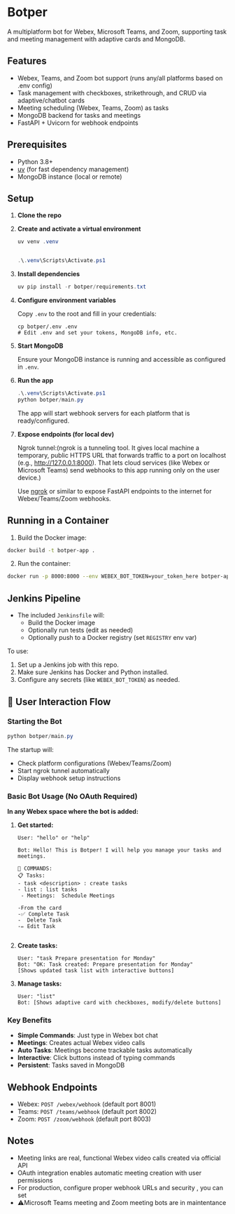 # Botper

A multiplatform bot for Webex, Microsoft Teams, and Zoom, supporting task and meeting management with adaptive cards and MongoDB.

## Features
- Webex, Teams, and Zoom bot support (runs any/all platforms based on .env config)
- Task management with checkboxes, strikethrough, and CRUD via adaptive/chatbot cards
- Meeting scheduling (Webex, Teams, Zoom) as tasks
- MongoDB backend for tasks and meetings
- FastAPI + Uvicorn for webhook endpoints

## Prerequisites
- Python 3.8+
- [uv](https://github.com/astral-sh/uv) (for fast dependency management)
- MongoDB instance (local or remote)

## Setup

1. **Clone the repo**

2. **Create and activate a virtual environment**

   ```powershell
   uv venv .venv

   
   .\.venv\Scripts\Activate.ps1

   
   ```

3. **Install dependencies**

   ```powershell
   uv pip install -r botper/requirements.txt
   ```

4. **Configure environment variables**

   Copy `.env` to the root and fill in your credentials:

   ```
   cp botper/.env .env
   # Edit .env and set your tokens, MongoDB info, etc.
   ```

5. **Start MongoDB**

   Ensure your MongoDB instance is running and accessible as configured in `.env`.

6. **Run the app**

   ```powershell
   .\.venv\Scripts\Activate.ps1
   python botper/main.py
   ```

   The app will start webhook servers for each platform that is ready/configured.

7. **Expose endpoints (for local dev)**

   Ngrok tunnel:(ngrok is a tunneling tool. It gives  local machine a temporary, public HTTPS URL that forwards traffic to a port on localhost (e.g., http://127.0.0.1:8000). That lets cloud services (like Webex or Microsoft Teams) send webhooks to this app  running only on the user device.)

   Use [ngrok](https://ngrok.com/) or similar to expose  FastAPI endpoints to the internet for Webex/Teams/Zoom webhooks.

## Running in a Container

1. Build the Docker image:

```sh
docker build -t botper-app .
```

2. Run the container:

```sh
docker run -p 8000:8000 --env WEBEX_BOT_TOKEN=your_token_here botper-app
```

## Jenkins Pipeline

- The included `Jenkinsfile` will:
  - Build the Docker image
  - Optionally run tests (edit as needed)
  - Optionally push to a Docker registry (set `REGISTRY` env var)

To use:
1. Set up a Jenkins job with this repo.
2. Make sure Jenkins has Docker and Python installed.
3. Configure any secrets (like `WEBEX_BOT_TOKEN`) as needed.

## 👤 User Interaction Flow

### **Starting the Bot**
```powershell
python botper/main.py
```

The startup will:
- Check platform configurations (Webex/Teams/Zoom)
- Start ngrok tunnel automatically 
- Display webhook setup instructions

### **Basic Bot Usage (No OAuth Required)**

**In any Webex space where the bot is added:**

1. **Get started:**
   ```
   User: "hello" or "help"
   
   Bot: Hello! This is Botper! I will help you manage your tasks and meetings.
   
   🎯 COMMANDS:
   📋 Tasks:
   - task <description> : create tasks 
   - list : list tasks
    - Meetings:  Schedule Meetings
    
   -From the card
   -✅ Complete Task
   -  Delete Task
   -✏️ Edit Task
  
   
   ```

2. **Create tasks:**
   ```
   User: "task Prepare presentation for Monday"
   Bot: "OK: Task created: Prepare presentation for Monday"
   [Shows updated task list with interactive buttons]
   ```

3. **Manage tasks:**
   ```
   User: "list"
   Bot: [Shows adaptive card with checkboxes, modify/delete buttons]
   ```


### **Key Benefits**
- **Simple Commands**: Just type in Webex bot chat
- **Meetings**: Creates actual Webex video calls
- **Auto Tasks**: Meetings become trackable tasks automatically
- **Interactive**: Click buttons instead of typing commands
- **Persistent**: Tasks saved in MongoDB

## Webhook Endpoints
- Webex: `POST /webex/webhook` (default port 8001)
- Teams: `POST /teams/webhook` (default port 8002)  
- Zoom: `POST /zoom/webhook` (default port 8003)

## Notes
- Meeting links are real, functional Webex video calls created via official API
- OAuth integration enables automatic meeting creation with user permissions
- For production, configure proper webhook URLs and security , you can set 
- ⚠️Microsoft Teams meeting and Zoom meeting bots are in maintentance
